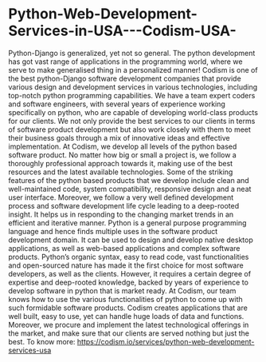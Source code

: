 # Python-Web-Development-Services-in-USA---Codism-USA-
Python-Django is generalized, yet not so general. The python development has got vast range of applications in the programming world, where we serve to make generalised thing in a personalized manner! Codism is one of the best python-Django software development companies that provide various design and development services in various technologies, including top-notch python programming capabilities. We have a team expert coders and software engineers, with several years of experience working specifically on python, who are capable of developing world-class products for our clients. We not only provide the best services to our clients in terms of software product development but also work closely with them to meet their business goals through a mix of innovative ideas and effective implementation. At Codism, we develop all levels of the python based software product. No matter how big or small a project is, we follow a thoroughly professional approach towards it, making use of the best resources and the latest available technologies. Some of the striking features of the python based products that we develop include clean and well-maintained code, system compatibility, responsive design and a neat user interface. Moreover, we follow a very well defined development process and software development life cycle leading to a deep-rooted insight. It helps us in responding to the changing market trends in an efficient and iterative manner. Python is a general purpose programming language and hence finds multiple uses in the software product development domain. It can be used to design and develop native desktop applications, as well as web-based applications and complex software products. Python’s organic syntax, easy to read code, vast functionalities and open-sourced nature has made it the first choice for most software developers, as well as the clients. However, it requires a certain degree of expertise and deep-rooted knowledge, backed by years of experience to develop software in python that is market ready. At Codism, our team knows how to use the various functionalities of python to come up with such formidable software products. Codism creates applications that are well built, easy to use, yet can handle huge loads of data and functions. Moreover, we procure and implement the latest technological offerings in the market, and make sure that our clients are served nothing but just the best. To know more: https://codism.io/services/python-web-development-services-usa
